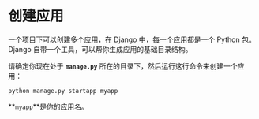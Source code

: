 # 创建应用
一个项目下可以创建多个应用，在 Django 中，每一个应用都是一个 Python 包。Django 自带一个工具，可以帮你生成应用的基础目录结构。

请确定你现在处于 **`manage.py`** 所在的目录下，然后运行这行命令来创建一个应用：
```shell
python manage.py startapp myapp
```

**`myapp`**是你的应用名。
